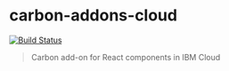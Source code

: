 # carbon-addons-cloud

[![Build Status](https://travis-ci.org/carbon-design-system/carbon-addons-control.svg?branch=master)](https://travis-ci.org/carbon-design-system/carbon-addons-control)

> Carbon add-on for React components in IBM Cloud
